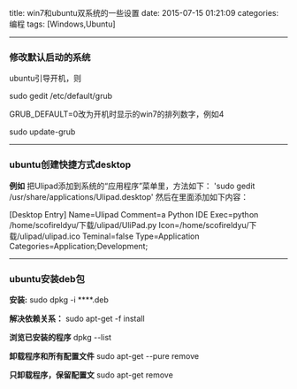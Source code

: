 title: win7和ubuntu双系统的一些设置
date: 2015-07-15 01:21:09
categories: 编程
tags: [Windows,Ubuntu]

---
###  修改默认启动的系统

ubuntu引导开机，则

sudo gedit /etc/default/grub

GRUB_DEFAULT=0改为开机时显示的win7的排列数字，例如4

sudo update-grub

----
### ubuntu创建快捷方式desktop

**例如**
把Ulipad添加到系统的“应用程序”菜单里，方法如下：
'sudo gedit /usr/share/applications/Ulipad.desktop'
然后在里面添加如下内容：

[Desktop Entry]
Name=Ulipad
Comment=a Python IDE
Exec=python /home/scofireldyu/下载/ulipad/UliPad.py
Icon=/home/scofireldyu/下载/ulipad/ulipad.ico
Teminal=false
Type=Application
Categories=Application;Development;

---

### ubuntu安装deb包
**安装:**  sudo dpkg -i   ****.deb

**解决依赖关系：** sudo  apt-get -f install

**浏览已安装的程序**  dpkg --list

**卸载程序和所有配置文件** sudo apt-get --pure remove <programname>

**只卸载程序，保留配置文** sudo apt-get  remove <programname>

